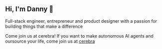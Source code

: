 ## Hi, I'm Danny 👋

Full-stack engineer, entrepreneur and product designer with a passion for building things that make a difference

Come join us at cerebra!
If you want to make autonomous AI agents and oursource your life, come join us at [cerebra](https://github.com/dannyglendale/cerebra)
